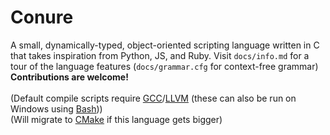 # Conure
A small, dynamically-typed, object-oriented scripting language written in C that takes inspiration from Python, JS, and Ruby.
Visit `docs/info.md` for a tour of the language features (`docs/grammar.cfg` for context-free grammar)<br/>
**Contributions are welcome!**<br/>
<br/>
(Default compile scripts require [GCC](https://gcc.gnu.org)/[LLVM](http://llvm.org) (these can also be run on Windows using [Bash](https://www.gnu.org/software/bash/)))<br/>
(Will migrate to [CMake](https://cmake.org) if this language gets bigger)
